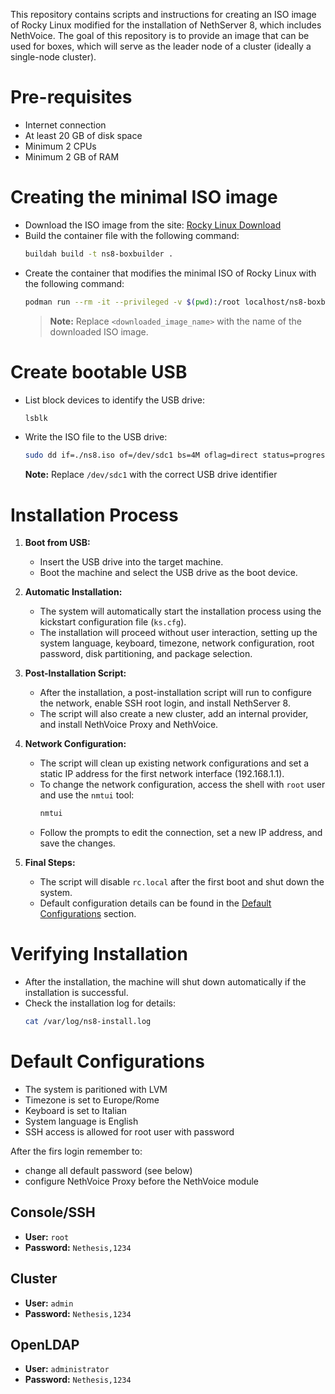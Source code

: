 This repository contains scripts and instructions for creating an ISO image of Rocky Linux modified for the installation of NethServer 8, which includes NethVoice. The goal of this repository is to provide an image that can be used for boxes, which will serve as the leader node of a cluster (ideally a single-node cluster).

# Pre-requisites

- Internet connection
- At least 20 GB of disk space
- Minimum 2 CPUs
- Minimum 2 GB of RAM

# Creating the minimal ISO image

- Download the ISO image from the site: [Rocky Linux Download](https://rockylinux.org/download)
- Build the container file with the following command:
   ```sh
   buildah build -t ns8-boxbuilder .
   ```
- Create the container that modifies the minimal ISO of Rocky Linux with the following command:
   ```sh
   podman run --rm -it --privileged -v $(pwd):/root localhost/ns8-boxbuilder mkksiso -R "Rocky Linux" "NethServer 8 (Rocky Linux)" --cmdline "inst.ks=https://raw.githubusercontent.com/NethServer/ns8-rocky-iso/refs/heads/main/ks.cfg" <downloaded_image_name>.iso ns8.iso
   ```
   > **Note:** Replace `<downloaded_image_name>` with the name of the downloaded ISO image.

# Create bootable USB

- List block devices to identify the USB drive:
   ```sh
   lsblk
   ```
- Write the ISO file to the USB drive:
   ```sh
   sudo dd if=./ns8.iso of=/dev/sdc1 bs=4M oflag=direct status=progress
   ```
  **Note:** Replace `/dev/sdc1` with the correct USB drive identifier

# Installation Process

1. **Boot from USB:**
   - Insert the USB drive into the target machine.
   - Boot the machine and select the USB drive as the boot device.

2. **Automatic Installation:**
   - The system will automatically start the installation process using the kickstart configuration file (`ks.cfg`).
   - The installation will proceed without user interaction, setting up the system language, keyboard, timezone, network configuration, root password, disk partitioning, and package selection.

3. **Post-Installation Script:**
   - After the installation, a post-installation script will run to configure the network, enable SSH root login, and install NethServer 8.
   - The script will also create a new cluster, add an internal provider, and install NethVoice Proxy and NethVoice.

4. **Network Configuration:**
   - The script will clean up existing network configurations and set a static IP address for the first network interface (192.168.1.1).
   - To change the network configuration, access the shell with `root` user and use the `nmtui` tool:
     ```sh
     nmtui
     ```
   - Follow the prompts to edit the connection, set a new IP address, and save the changes.

5. **Final Steps:**
   - The script will disable `rc.local` after the first boot and shut down the system.
   - Default configuration details can be found in the [Default Configurations](#default-configurations) section.

# Verifying Installation

- After the installation, the machine will shut down automatically if the installation is successful.
- Check the installation log for details:
   ```sh
   cat /var/log/ns8-install.log
   ```

# Default Configurations

- The system is paritioned with LVM
- Timezone is set to Europe/Rome
- Keyboard is set to Italian
- System language is English
- SSH access is allowed for root user with password

After the firs login remember to:

- change all default password (see below)
- configure NethVoice Proxy before the NethVoice module

## Console/SSH
- **User:** `root`
- **Password:** `Nethesis,1234`

## Cluster
- **User:** `admin`
- **Password:** `Nethesis,1234`

## OpenLDAP
- **User:** `administrator`
- **Password:** `Nethesis,1234`
